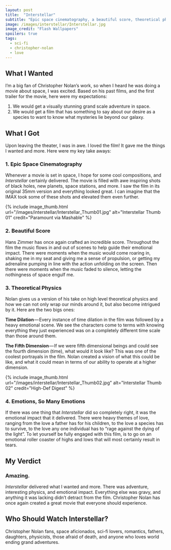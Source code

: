 ```yaml
---
layout: post
title:  "Interstellar"
subtitle: "Epic space cinematography, a beautiful score, theoretical physics, and emotions, so many emotions."
image: /images/interstellar/Interstellar.jpg
image_credit: "Flash Wallpapers"
spoilers: true
tags:
  - sci-fi
  - christopher-nolan
  - love
---
```

## What I Wanted

I’m a big fan of Christopher Nolan’s work, so when I heard he was doing a movie about space, I was excited. Based on his past films, and the first trailer for the movie, here were my expectations:

1. We would get a visually stunning grand scale adventure in space.
1. We would get a film that has something to say about our desire as a species to want to know what mysteries lie beyond our galaxy.

## What I Got

Upon leaving the theater, I was in awe. I loved the film! It gave me the things I wanted and more. Here were my key take aways:

### 1. Epic Space Cinematography

Whenever a movie is set in space, I hope for some cool compositions, and *Interstellar* certainly delivered. The movie is filled with awe inspiring shots of black holes, new planets, space stations, and more. I saw the film in its original 35mm version and everything looked great. I can imagine that the IMAX took some of these shots and elevated them even further.

{% include image_thumb.html url="/images/interstellar/Interstellar_Thumb01.jpg" alt="Interstellar Thumb 01" credit="Paramount via Mashable" %}

### 2. Beautiful Score

Hans Zimmer has once again crafted an incredible score. Throughout the film the music flows in and out of scenes to help guide their emotional impact. There were moments when the music would come roaring in, shaking me in my seat and giving me a sense of propulsion, or getting my adrenaline pumping in line with the action unfolding on the screen. Then there were moments when the music faded to silence, letting the nothingness of space engulf me.

### 3. Theoretical Physics

Nolan gives us a version of his take on high level theoretical physics and how we can not only wrap our minds around it, but also become intrigued by it. Here are the two bigs ones:

**Time Dilation** — Every instance of time dilation in the film was followed by a heavy emotional scene. We see the characters come to terms with knowing everything they just experienced was on a completely different time scale than those around them.

**The Fifth Dimension** — If we were fifth dimensional beings and could see the fourth dimension (time), what would it look like? This was one of the coolest portrayals in the film. Nolan created a vision of what this could be like, and what it could mean in terms of our ability to operate at a higher dimension.

{% include image_thumb.html url="/images/interstellar/Interstellar_Thumb02.jpg" alt="Interstellar Thumb 02" credit="High-Def Digest" %}

### 4. Emotions, So Many Emotions

If there was one thing that *Interstellar* did so completely right, it was the emotional impact that it delivered. There were heavy themes of love, ranging from the love a father has for his children, to the love a species has to survive, to the love any one individual has to “rage against the dying of the light”. To let yourself be fully engaged with this film, is to go on an emotional roller coaster of highs and lows that will most certainly result in tears.

## My Verdict

### Amazing.

*Interstellar* delivered what I wanted and more. There was adventure, interesting physics, and emotional impact. Everything else was gravy, and anything it was lacking didn’t detract from the film. Christopher Nolan has once again created a great movie that everyone should experience.

## Who Should Watch Interstellar?

Christopher Nolan fans, space aficionados, sci-fi lovers, romantics, fathers, daughters, physicists, those afraid of death, and anyone who loves world ending grand adventures.
